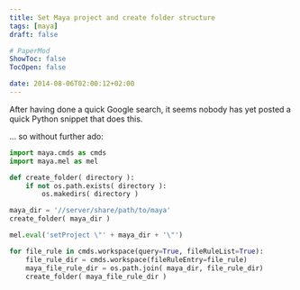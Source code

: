 ```yaml
---
title: Set Maya project and create folder structure
tags: [maya]
draft: false

# PaperMod
ShowToc: false
TocOpen: false

date: 2014-08-06T02:00:12+02:00
---
```


After having done a quick Google search, it seems nobody has yet posted a quick Python snippet that does this.



... so without further ado:

```python
import maya.cmds as cmds
import maya.mel as mel

def create_folder( directory ):
    if not os.path.exists( directory ):
        os.makedirs( directory )

maya_dir = '//server/share/path/to/maya'
create_folder( maya_dir )

mel.eval('setProject \"' + maya_dir + '\"')

for file_rule in cmds.workspace(query=True, fileRuleList=True):
    file_rule_dir = cmds.workspace(fileRuleEntry=file_rule)
    maya_file_rule_dir = os.path.join( maya_dir, file_rule_dir)
    create_folder( maya_file_rule_dir )
```
